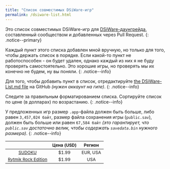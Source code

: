 ```yaml
---
title: "Список совместимых DSiWare-игр"
permalink: /dsiware-list.html
---
```


Это список совместимых DSiWare-игр для [DSiWare-даунгрейда](dsiware-downgrade), составленный сообществом и добавленных через Pull Request.
{: .notice--primary}

Каждый пункт этого списка добавлен мной вручную, но только для того, чтобы держать список в порядке. Если какой-то пункт не работоспособен - он будет удален, однако каждый из них я не буду проверять самостоятельно. Это хорошие игры, но проверять мы их конечно не будем, ну вы поняли.
{: .notice--info}

Для того, чтобы добавить пункт в список, отредактируйте [the DSiWare-List.md file](https://github.com/Plailect/Guide/blob/master/_pages/DSiWare-List.md) на GitHub *(нужен аккаунт на гите)*.
{: .notice--info}

Следите за правильным форматированием списка. Сортируйте список по цене (в долларах) по возрастанию. 
{: .notice--info}

У предложенных игр размер `.app`-файла должен быть больше, либо равен `3,457,024 байт`, размер файла сохранения игры (`public.sav`), должен быть больше или равен `67,584 байт` *(это гарантирует, что `public.sav` достаточно велик, чтобы содержать `savedata.bin` нужного размера)*.
{: .notice--info}

| <sub> | <sub>Цена (USD) | <sub>Регион |
|:-:|:-:|:-:|
| <sub>[SUDOKU](http://www.nintendo.com/games/detail/CjRrWadS0cGKxAavk5NCuSH3UePnqAMb) | <sub>$1.99 | <sub>EUR, USA |
| <sub>[Rytmik Rock Edition](http://www.nintendo.com/games/detail/Mou2HcAkaUmEBYWPjtoDGjwPZLmnW6Ec) | <sub>$1.99 | <sub>USA |
